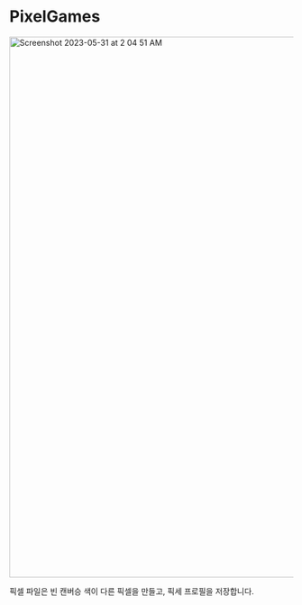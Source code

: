 # PixelGames
<img width="961" alt="Screenshot 2023-05-31 at 2 04 51 AM" src="https://github.com/yoiioi/PixelGames/assets/132928462/48504725-3625-43b2-a366-85e103ee734d">


픽셀 파일은 빈 캔버승 색이 다른 픽셀을 만들고, 픽세 프로필을 저장합니다.

